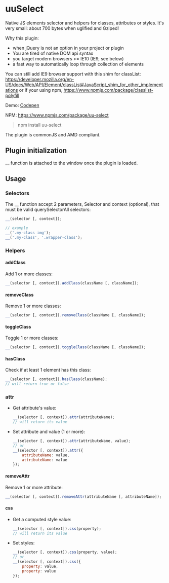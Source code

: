 # uuSelect

  Native JS elements selector and helpers for classes, attributes or styles. It's very small: about 700 bytes when uglified and Gziped!

  Why this plugin:
  - when jQuery is not an option in your project or plugin
  - You are tired of native DOM api syntax
  - you target modern browsers >= IE10 (IE9, see below)
  - a fast way to automatically loop through collection of elements

  You can still add IE9 browser support with this shim for classList: https://developer.mozilla.org/en-US/docs/Web/API/Element/classList#JavaScript_shim_for_other_implementations or if your using npm, https://www.npmjs.com/package/classlist-polyfill


  Demo: [Codepen](http://codepen.io/lordfpx/pen/BKPEOQ)

  NPM: https://www.npmjs.com/package/uu-select

  > npm install uu-select

  The plugin is commonJS and AMD compliant.


## Plugin initialization

  __ function is attached to the window once the plugin is loaded.


## Usage

### Selectors

  The __ function accept 2 parameters, Selector and context (optional), that must be valid querySelectorAll selectors:

  ```javascript
  __(selector [, context]);

  // example
  __('.my-class img');
  __('.my-class', '.wrapper-class');
  ```

### Helpers

#### addClass
  Add 1 or more classes:
  ```javascript
  __(selector [, context]).addClass(className [, className]);
  ```

#### removeClass
  Remove 1 or more classes:
  ```javascript
  __(selector [, context]).removeClass(className [, className]);
  ```

#### toggleClass
  Toggle 1 or more classes:
  ```javascript
  __(selector [, context]).toggleClass(className [, className]);
  ```

#### hasClass
  Check if at least 1 element has this class:
  ```javascript
  __(selector [, context]).hasClass(className);
  // will return true or false
  ```

### attr
  - Get attribute's value:
    ```javascript
    __(selector [, context]).attr(attributeName);
    // will return its value
    ```

  - Set attribute and value (1 or more):
    ```javascript
    __(selector [, context]).attr(attributeName, value);
    // or
    __(selector [, context]).attr({
        attributeName: value,
        attributeName: value
    });
    ```

#### removeAttr
  Remove 1 or more attribute:
  ```javascript
  __(selector [, context]).removeAttr(attributeName [, attributeName]);
  ```

#### css
  - Get a computed style value:
    ```javascript
    __(selector [, context]).css(property);
    // will return its value
    ```

  - Set styles:
    ```javascript
    __(selector [, context]).css(property, value);
    // or
    __(selector [, context]).css({
        property: value,
        property: value
    });
    ```